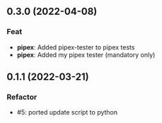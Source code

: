 ## 0.3.0 (2022-04-08)

### Feat

- **pipex**: Added pipex-tester to pipex tests
- **pipex**: Added my pipex tester (mandatory only)

## 0.1.1 (2022-03-21)

### Refactor

- #5: ported update script to python
